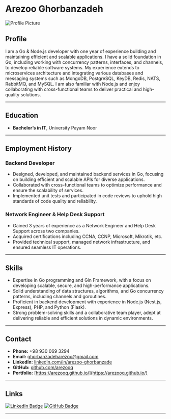 # Arezoo Ghorbanzadeh

![Profile Picture](https://res.cloudinary.com/dvli0xy5y/image/upload/v1738000788/profile_datu8i.jpg)

## Profile
I am a Go & Node.js developer with one year of experience building and maintaining efficient and scalable applications. I have a solid foundation in Go, including working with concurrency patterns, interfaces, and channels, to develop reliable software systems. My experience extends to microservices architecture and integrating various databases and messaging systems such as MongoDB, PostgreSQL, KeyDB, Redis, NATS, RabbitMQ, and MySQL. I am also familiar with Node.js and enjoy collaborating with cross-functional teams to deliver practical and high-quality solutions.

---

## Education
- **Bachelor’s in IT**, University Payam Noor

---

## Employment History

### Backend Developer
- Designed, developed, and maintained backend services in Go, focusing on building efficient and scalable APIs for diverse applications.
- Collaborated with cross-functional teams to optimize performance and ensure the scalability of services.
- Implemented unit tests and participated in code reviews to uphold high standards of code quality and reliability.

### Network Engineer & Help Desk Support
- Gained 3 years of experience as a Network Engineer and Help Desk Support across two companies.
- Acquired certifications including CCNA, CCNP, Microsoft, Mikrotik, etc.
- Provided technical support, managed network infrastructure, and ensured seamless IT operations.

---

## Skills
- Expertise in Go programming and Gin Framework, with a focus on developing scalable, secure, and high-performance applications.
- Solid understanding of data structures, algorithms, and Go concurrency patterns, including channels and goroutines.
- Proficient in backend development with experience in Node.js (Nest.js, Express), PHP, and Python (Flask).
- Strong problem-solving skills and a collaborative team player, adept at delivering reliable and efficient solutions in dynamic environments.

---

## Contact
- **Phone:** +98 930 069 3294
- **Email:** ghorbanzadeharezoo@gmail.com
- **LinkedIn:** [linkedin.com/in/arezoo-ghorbanzade](https://www.linkedin.com/in/arezoo-ghorbanzade)
- **GitHub:** [github.com/arezooq](https://github.com/arezooq)
- **Portfolio:** [https://arezooq.github.io/](https://arezooq.github.io/)

---

## Links
[![LinkedIn Badge](https://img.shields.io/badge/LinkedIn-Profile-blue?style=flat-square&logo=linkedin)](https://www.linkedin.com/in/arezoo-ghorbanzade)
[![GitHub Badge](https://img.shields.io/badge/GitHub-Profile-lightgrey?style=flat-square&logo=github)](https://github.com/arezooq)


---
